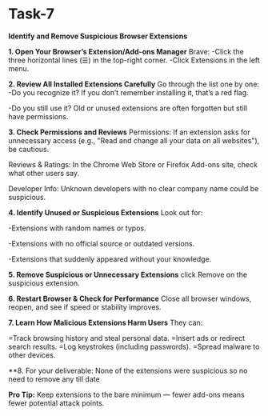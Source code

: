 # Task-7

**Identify and Remove Suspicious Browser Extensions**

**1. Open Your Browser’s Extension/Add-ons Manager**
Brave:
-Click the three horizontal lines (☰) in the top-right corner.
-Click Extensions in the left menu.

**2. Review All Installed Extensions Carefully**
Go through the list one by one:
-Do you recognize it? If you don’t remember installing it, that’s a red flag.

-Do you still use it? Old or unused extensions are often forgotten but still have permissions.

**3. Check Permissions and Reviews**
Permissions: If an extension asks for unnecessary access (e.g., "Read and change all your data on all websites"), be cautious.

Reviews & Ratings: In the Chrome Web Store or Firefox Add-ons site, check what other users say.

Developer Info: Unknown developers with no clear company name could be suspicious.

**4. Identify Unused or Suspicious Extensions**
Look out for:

-Extensions with random names or typos.

-Extensions with no official source or outdated versions.

-Extensions that suddenly appeared without your knowledge.

**5. Remove Suspicious or Unnecessary Extensions**
click Remove on the suspicious extension.

**6. Restart Browser & Check for Performance**
Close all browser windows, reopen, and see if speed or stability improves.

**7. Learn How Malicious Extensions Harm Users**
They can:

=Track browsing history and steal personal data.
=Insert ads or redirect search results.
=Log keystrokes (including passwords).
=Spread malware to other devices.

**8. For your deliverable:
None of the extensions were suspicious so no need to remove any till date 

**Pro Tip:** Keep extensions to the bare minimum — fewer add-ons means fewer potential attack points.


